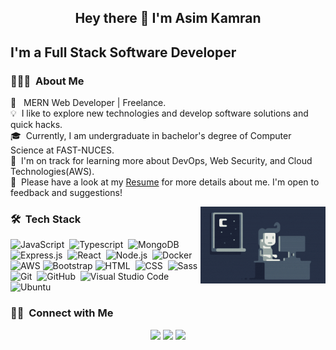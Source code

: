 <h2 align="center"> Hey there 👋 I'm Asim Kamran</h2>

<!-- ## 👋 &nbsp;Hey there! I'm Chathura -->
<h2 align="left"> I'm a Full Stack Software Developer</h2>

### 👨🏻‍💻 &nbsp;About Me
🤔 &nbsp; MERN Web Developer | Freelance.\
💡 &nbsp;I like to explore new technologies and develop software solutions and quick hacks.\
🎓 &nbsp;Currently, I am undergraduate in bachelor's degree of Computer Science at FAST-NUCES.\
🌱 &nbsp;I'm on track for learning more about DevOps, Web Security, and Cloud Technologies(AWS).\
📄 &nbsp;Please have a look at my [Resume](https://drive.google.com/file/d/1lg-r0aQ_5mjOrvzez8YcRthPUkCQEtXp/view?usp=sharing) for more details about me. I'm open to feedback and suggestions!

<img alt="Night Coding" width='200px' src="https://raw.githubusercontent.com/AVS1508/AVS1508/master/assets/Night-Coding.gif" align="right"/>

### 🛠 &nbsp;Tech Stack

![JavaScript](https://img.shields.io/badge/-JavaScript-05122A?style=flat&logo=javascript)&nbsp;
![Typescript](https://img.shields.io/badge/-TypeScript-05122A?style=flat&logo=typescript)&nbsp;
![MongoDB](https://img.shields.io/badge/-MongoDB-05122A?style=flat&logo=MongoDB)&nbsp;
![Express.js](https://img.shields.io/badge/-Express.js-05122A?style=flat&logo=Express)&nbsp;
![React](https://img.shields.io/badge/-React-05122A?style=flat&logo=react)&nbsp;
![Node.js](https://img.shields.io/badge/-Node.js-05122A?style=flat&logo=node.js)&nbsp;
![Docker](https://img.shields.io/badge/-Docker-05122A?style=flat&logo=docker)&nbsp;
![AWS](https://img.shields.io/badge/-Amazon_AWS-05122A?style=flat&logo=amazonaws&logoColor=white)
![Bootstrap](https://img.shields.io/badge/-Bootstrap-05122A?style=flat&logo=bootstrap&logoColor=563D7C)
![HTML](https://img.shields.io/badge/-HTML-05122A?style=flat&logo=HTML5)&nbsp;
![CSS](https://img.shields.io/badge/-CSS-05122A?style=flat&logo=CSS3&logoColor=1572B6)&nbsp;
![Sass](https://img.shields.io/badge/-Sass-05122A?style=flat&logo=Sass)&nbsp;
![Git](https://img.shields.io/badge/-Git-05122A?style=flat&logo=git)&nbsp;
![GitHub](https://img.shields.io/badge/-GitHub-05122A?style=flat&logo=github)&nbsp;
![Visual Studio Code](https://img.shields.io/badge/-Visual%20Studio%20Code-05122A?style=flat&logo=visual-studio-code&logoColor=007ACC)&nbsp;
![Ubuntu](https://img.shields.io/badge/-Ubuntu-05122A?style=flat&logo=ubuntu&)&nbsp;



### 🤝🏻 &nbsp;Connect with Me

<p align="center">
<a href="https://assimkam.netlify.app/"><img src="https://img.shields.io/badge/-AsimKamran-3423A6?style=flat&logo=Google-Chrome&logoColor=white"/></a>
<a href="https://www.linkedin.com/in/asim-kamran-680512198/"><img src="https://img.shields.io/badge/-Asim%20Kamran-0077B5?style=flat&logo=Linkedin&logoColor=white"/></a>
<a href="mailto:asim.kamran1999@gmail.com"><img src="https://img.shields.io/badge/-asim.kamran1999.com-D14836?style=flat&logo=Gmail&logoColor=white"/></a>

</p>

